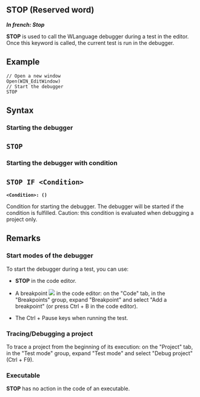 


## STOP (Reserved word)

***In french: Stop***
				



<a name="XUse"></a>
<a name="Use"></a>
<a name="description"></a>
**STOP** is used to call the WLanguage debugger during a test in the editor. Once this keyword is called, the current test is run in the debugger.


<a name="Example1"></a>
<a name="sample_code"></a>

## Example


```wl
// Open a new window
Open(WIN_EditWindow)
// Start the debugger
STOP
```

<a name="XSYNTAX"></a>
<a name="SYNTAX1"></a>

## Syntax

### Starting the debugger

`STOP`
---


<a name="SYNTAX2"></a>

### Starting the debugger with condition

`STOP IF <Condition>`
---

**`<Condition>: ()`**

Condition for starting the debugger. The debugger will be started if the condition is fulfilled. 
Caution: this condition is evaluated when debugging a project only. 



<a name="NOTE0"></a>
<a name="NOTE0_1"></a>

## Remarks


### Start modes of the debugger
<a name="start_modes_the_debugger_ELTPARAGRAPHE000061"></a>

To start the debugger during a test, you can use:

- **STOP** in the code editor.

- A breakpoint ![](https://doc.pcsoft.fr/en-US/images/image.awp?langid=3&name=ico_PointArret.gif) in the code editor: on the "Code" tab, in the "Breakpoints" group, expand "Breakpoint" and select "Add a breakpoint" (or press Ctrl + B in the code editor).

- The Ctrl + Pause keys when running the test.



<a name="NOTE0_2"></a>


### Tracing/Debugging a project
<a name="tracingdebugging_project_ELTPARAGRAPHE000086"></a>

To trace a project from the beginning of its execution: on the "Project" tab, in the "Test mode" group, expand "Test mode" and select "Debug project" (Ctrl + F9).
<a name="NOTE0_3"></a>


### Executable
<a name="executable_ELTPARAGRAPHE000105"></a>

**STOP** has no action in the code of an executable.


